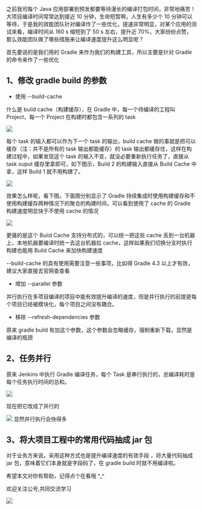 之前我司每个 Java 应用部署到预发都要等待漫长的编译打包时间，非常地痛苦！大项目编译时间常常达到接近 10 分钟，生命短暂啊，人生有多少个 10 分钟可以等待，于是我的效能团队针对编译作了一些优化，提速非常明显，对某个应用的测试来看，编译时间从 160 s 缩短到了 50 s 左右，提升近 70%，大家纷纷点赞，那么效能团队做了哪些措施来让编译速度提升这么明显呢？

首先要说的是我们用的 Gradle 来作为我们的构建工具，所以主要是针对 Gradle 的命令来作了一些优化

## 1、修改 gradle build 的参数

* 使用 --build-cache

什么是 build cache（构建缓存），在 Gradle 中，每一个待编译的工程叫 Project，每一个 Project 在构建时都包含一系列的 task

![](https://user-gold-cdn.xitu.io/2020/3/7/170b0996923dd18b?w=1250&h=247&f=jpeg&s=37593)

每个 task 的输入都可以作为下一个 task 的输出，build cache 做的事就是把可以缓存（注：并不是所有的 task 输出都能缓存）的 task 输出都缓存住，这样在构建过程中，如果发现这个 task 的输入不变，就没必要重新执行任务了，直接从 task ouput 缓存里拿即可，如下图示，Build 2 的构建输入直接从 Build Cache 中拿，这样 Build 1 就不用构建了。

![](https://user-gold-cdn.xitu.io/2020/3/7/170b09965ebbb2b9?w=713&h=386&f=jpeg&s=40030)

效果怎么样呢，看下图，下面图分别显示了 Gradle 持续集成时使用构建缓存和不使用构建缓存两种情况下的聚合的构建时间，可以看到使用了 cache 的 Gradle 构建速度明显快于不使用 cache 的情况

![](https://user-gold-cdn.xitu.io/2020/3/7/170b09965b7dde49?w=964&h=240&f=jpeg&s=37725)


更骚的是这个 Buiid Cache 支持分布式的，可以统一把这些 cache 丢到一台机器上，本地机器要编译时统一去这台机器拉 cache，这样如果我们切换分支时执行构建也能用 Build Cache 来加快构建速度

--build-cache 的具有使用需要注意一些事项，比如得 Gradle 4.3 以上才有效，建议大家直接去官网查查看

* 增加 --parallel 参数

并行执行在多项目编译的项目中能有效提升编译的速度，但是并行执行的前提是每个项目已经被模块化，每个项目之间没有耦合。


* 移除 --refresh-dependencies 参数

原来 gradle build 有加这个参数，这个参数会忽略缓存，强制重新下载，显然是编译的瓶颈

## 2、任务并行

原来 Jenkins 中执行 Gradle 编译任务，每个 Task 是串行执行的，总编译耗时是每个任务执行时间的总和。

![](https://user-gold-cdn.xitu.io/2020/3/7/170b099658b8e068?w=2496&h=292&f=png&s=39064)

现在把它改成了并行的

![](https://user-gold-cdn.xitu.io/2020/3/7/170b0996be93013e?w=730&h=311&f=png&s=26562)
显然并行执行会快得多

##  3、将大项目工程中的常用代码抽成 jar 包

对于业务方来说，采用这种方式也是提升编译速度的有效手段 ，将大量代码抽成 jar 包，意味着它们本身就是字段码了，在 gradle build 时就不用编译啦。

希望本文对你有帮助，记得点个在看哦 ^_^

欢迎关注公号,共同交流学习

![](https://user-gold-cdn.xitu.io/2020/3/7/170b09b2cf8c719d?w=430&h=430&f=jpeg&s=41396)